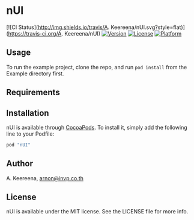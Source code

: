 # nUI

[![CI Status](http://img.shields.io/travis/A. Keereena/nUI.svg?style=flat)](https://travis-ci.org/A. Keereena/nUI)
[![Version](https://img.shields.io/cocoapods/v/nUI.svg?style=flat)](http://cocoapods.org/pods/nUI)
[![License](https://img.shields.io/cocoapods/l/nUI.svg?style=flat)](http://cocoapods.org/pods/nUI)
[![Platform](https://img.shields.io/cocoapods/p/nUI.svg?style=flat)](http://cocoapods.org/pods/nUI)

## Usage

To run the example project, clone the repo, and run `pod install` from the Example directory first.

## Requirements

## Installation

nUI is available through [CocoaPods](http://cocoapods.org). To install
it, simply add the following line to your Podfile:

```ruby
pod "nUI"
```

## Author

A. Keereena, arnon@invp.co.th

## License

nUI is available under the MIT license. See the LICENSE file for more info.
